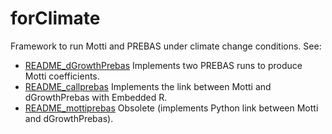 # forClimate
Framework to run Motti and PREBAS under climate change conditions. See: 
+ [README_dGrowthPrebas](README_dGrowthPrebas.md) Implements two PREBAS runs to produce Motti coefficients.
+ [README_callprebas](README_callprebas.md) Implements the link between Motti and dGrowthPrebas with Embedded R.
+ [README_mottiprebas](README_mottiprebas.md) Obsolete (implements Python link between Motti and dGrowthPrebas).
